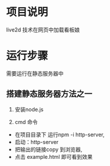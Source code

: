 # 项目说明

live2d 技术在网页中加载看板娘

# 运行步骤

 需要运行在静态服务器中

## 搭建静态服务器方法之一

1. 安装node.js

2. cmd 命令
- 在项目目录下 运行npm -i http-server,
- 启动：http-server
- 把输出的链接copy 到浏览器,
- 点击 example.html 即可看到效果

